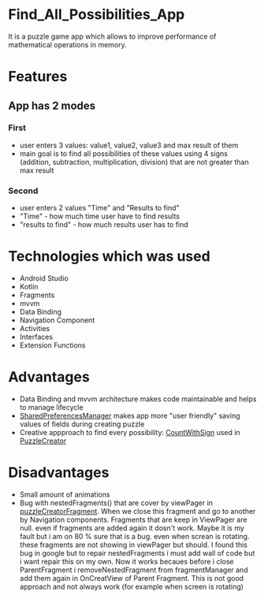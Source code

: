 # Find_All_Possibilities_App
It is a puzzle game app which allows to improve performance of mathematical operations in memory.


# Features
## App has 2 modes
 
 
 ### First
 - user enters 3 values: value1, value2, value3 and max result of them
 - main goal is to find all possibilities  of these values using 4 signs (addition, subtraction, multiplication, division) that are not greater than max result
 
 ### Second
 - user enters 2 values "Time" and "Results to find"
 - "Time" - how much time user have to find results
 -  "results to find" - how much results user has to find

# Technologies which was used
- Android Studio
- Kotlin
- Fragments
- mvvm
- Data Binding
- Navigation Component
- Activities
- Interfaces
- Extension Functions

# Advantages
- Data Binding and mvvm architecture makes code maintainable and helps to manage lifecycle
- [SharedPreferencesManager](https://github.com/Arakim411/Find_All_Possibilities_App/blob/master/app/src/main/java/com/applications/all_possibilities/SharedPreferencesManager.kt) makes app more "user friendly" saving values of fields during creating puzzle
- Creative appproach to find every possibility: [CountWithSign](https://github.com/Arakim411/Find_All_Possibilities_App/blob/master/app/src/main/java/com/applications/all_possibilities/ExtensionFunctions.kt) used in [PuzzleCreator](https://github.com/Arakim411/Find_All_Possibilities_App/blob/master/app/src/main/java/com/applications/all_possibilities/PuzzleManager.kt)

# Disadvantages  
- Small amount of animations
- Bug with nestedFragments() that are cover by viewPager in [puzzleCreatorFragment](https://github.com/Arakim411/Find_All_Possibilities_App/blob/master/app/src/main/java/com/applications/all_possibilities/fragments/FragmentCreatePuzzleViewPager.kt).
When we close this fragment and go to another by Navigation components. Fragments that are keep in ViewPager are null. even if fragments are added again it dosn't work. Maybe it is my fault but i am on 80 % sure that is a bug. even when screan is rotating. these fragments are not showing in viewPager but should. I found this bug in google but to repair 
nestedFragments i must add wall of code but i want repair this on my own. Now it works becaues before i close ParentFragment i removeNestedFragment from fragmentManager and add
them again in OnCreatView of Parent Fragment. This is not good approach and not always work (for example when screen is rotating)




